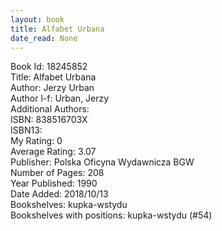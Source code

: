 ```yaml
---
layout: book
title: Alfabet Urbana
date_read: None
---
```


Book Id: 18245852<br />
Title: Alfabet Urbana<br />
Author: Jerzy Urban<br />
Author l-f: Urban, Jerzy<br />
Additional Authors: <br />
ISBN: 838516703X<br />
ISBN13: <br />
My Rating: 0<br />
Average Rating: 3.07<br />
Publisher: Polska Oficyna Wydawnicza BGW<br />
Number of Pages: 208<br />
Year Published: 1990<br />
Date Added: 2018/10/13<br />
Bookshelves: kupka-wstydu<br />
Bookshelves with positions: kupka-wstydu (#54)<br />

